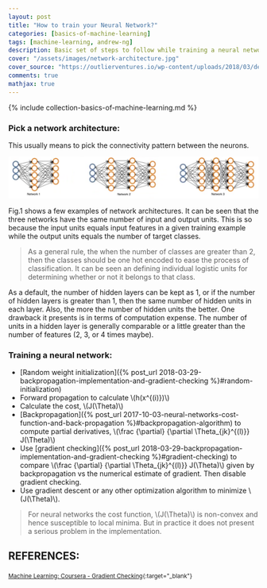 ```yaml
---
layout: post
title: "How to train your Neural Network?"
categories: [basics-of-machine-learning]
tags: [machine-learning, andrew-ng]
description: Basic set of steps to follow while training a neural network. A lot of these are just recommendations. There are no rules in the world of neural networks.
cover: "/assets/images/network-architecture.jpg"
cover_source: "https://outlierventures.io/wp-content/uploads/2018/03/deeplearningmeetup.jpg"
comments: true
mathjax: true
---
```


{% include collection-basics-of-machine-learning.md %}

### Pick a network architecture:

This usually means to pick the connectivity pattern between the neurons.

![Fig.1 - Network Architectures](/assets/2018-03-31-how-to-train-your-neural-network/fig-1-network-architectures.png?raw=true)

Fig.1 shows a few examples of network architectures. It can be seen that the three networks have the same number of input and output units. This is so because the input units equals input features in a given training example while the output units equals the number of target classes. 

> As a general rule, the when the number of classes are greater than 2, then the classes should be one hot encoded to ease the process of classification. It can be seen an defining individual logistic units for determining whether or not it belongs to that class.

As a default, the number of hidden layers can be kept as 1, or if the number of hidden layers is greater than 1, then the same number of hidden units in each layer. Also, the more the number of hidden units the better. One drawback it presents is in terms of computation expense. The number of units in a hidden layer is generally comparable or a little greater than the number of features (2, 3, or 4 times maybe).

### Training a neural network:

* [Random weight initialization]({% post_url 2018-03-29-backpropagation-implementation-and-gradient-checking %}#random-initialization)
* Forward propagation to calculate \\(h(x^{(i)})\\)
* Calculate the cost, \\(J(\Theta)\\)
* [Backpropagation]({% post_url 2017-10-03-neural-networks-cost-function-and-back-propagation %}#backpropagation-algorithm) to compute partial derivatives, \\(\frac {\partial} {\partial \Theta_{jk}^{(l)}} J(\Theta)\\)
* Use [gradient checking]({% post_url 2018-03-29-backpropagation-implementation-and-gradient-checking %}#gradient-checking) to compare \\(\frac {\partial} {\partial \Theta_{jk}^{(l)}} J(\Theta)\\) given by backpropagation vs the numerical estimate of gradient. Then disable gradient checking.
* Use gradient descent or any other optimization algorithm to minimize \\(J(\Theta)\\).

> For neural networks the cost function, \\(J(\Theta)\\) is non-convex and hence susceptible to local minima. But in practice it does not present a serious problem in the implementation.

## REFERENCES:

<small>[Machine Learning: Coursera - Gradient Checking](https://www.coursera.org/learn/machine-learning/lecture/Wh6s3/putting-it-together){:target="_blank"}</small>
